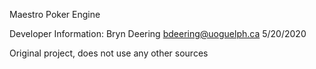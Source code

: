 Maestro Poker Engine

Developer Information:
Bryn Deering
bdeering@uoguelph.ca
5/20/2020

Original project, does not use any other sources

